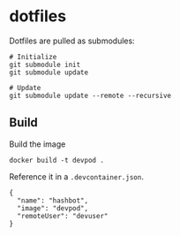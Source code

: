 # dotfiles
Dotfiles are pulled as submodules:
```
# Initialize
git submodule init
git submodule update

# Update
git submodule update --remote --recursive
```
## Build
Build the image
```
docker build -t devpod .
```
Reference it in a `.devcontainer.json`.
```
{
  "name": "hashbot",
  "image": "devpod",
  "remoteUser": "devuser"
}
```
